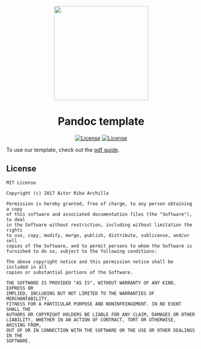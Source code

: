<p align="center"><img height="250" src="https://i.imgur.com/iu4w9nt.png"></p>


<h1 align="center">Pandoc template</h1>

<p align="center">
    <a href="https://raw.githubusercontent.com/24aitor/PandocTemplate/master/LICENSE"><img src="https://img.shields.io/badge/license-MIT-blue.svg" alt="License"></a>
    <a href="https://github.com/jgm/pandoc"><img src="https://img.shields.io/badge/Built%20For-Pandoc-orange.svg" alt="License"></a>

</p>


To use our template, check out the [pdf guide](https://github.com/24aitor/PandocTemplate/blob/master/Guide.pdf).

## License

```
MIT License

Copyright (c) 2017 Aitor Riba Archilla

Permission is hereby granted, free of charge, to any person obtaining a copy
of this software and associated documentation files (the "Software"), to deal
in the Software without restriction, including without limitation the rights
to use, copy, modify, merge, publish, distribute, sublicense, and/or sell
copies of the Software, and to permit persons to whom the Software is
furnished to do so, subject to the following conditions:

The above copyright notice and this permission notice shall be included in all
copies or substantial portions of the Software.

THE SOFTWARE IS PROVIDED "AS IS", WITHOUT WARRANTY OF ANY KIND, EXPRESS OR
IMPLIED, INCLUDING BUT NOT LIMITED TO THE WARRANTIES OF MERCHANTABILITY,
FITNESS FOR A PARTICULAR PURPOSE AND NONINFRINGEMENT. IN NO EVENT SHALL THE
AUTHORS OR COPYRIGHT HOLDERS BE LIABLE FOR ANY CLAIM, DAMAGES OR OTHER
LIABILITY, WHETHER IN AN ACTION OF CONTRACT, TORT OR OTHERWISE, ARISING FROM,
OUT OF OR IN CONNECTION WITH THE SOFTWARE OR THE USE OR OTHER DEALINGS IN THE
SOFTWARE.
```
